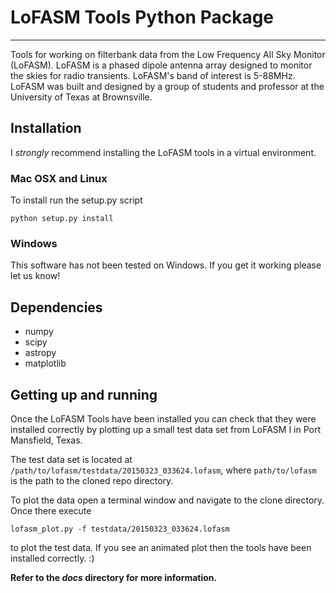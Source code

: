 
# LoFASM Tools Python Package
---

Tools for working on filterbank data from the Low Frequency All Sky Monitor (LoFASM).
LoFASM is a phased dipole antenna array designed to monitor the skies for radio 
transients. LoFASM's band of interest is 5-88MHz. LoFASM was built and designed by 
a group of students and professor at the University of Texas at Brownsville.

## Installation
I _strongly_ recommend installing the LoFASM tools in a virtual environment.

### Mac OSX and Linux
To install run the setup.py script

	python setup.py install
 
### Windows
This software has not been tested on Windows. If you get it working
please let us know!

## Dependencies
* numpy
* scipy
* astropy
* matplotlib

## Getting up and running
Once the LoFASM Tools have been installed you can check that they were installed 
correctly by plotting up a small test data set from LoFASM I in 
Port Mansfield, Texas. 

The test data set is located at `/path/to/lofasm/testdata/20150323_033624.lofasm`, 
where `path/to/lofasm` is the path to the cloned repo directory.


To plot the data open a terminal window and navigate to the clone directory. 
Once there execute

	lofasm_plot.py -f testdata/20150323_033624.lofasm

to plot the test data. If you see an animated plot then the tools have been installed 
correctly. :)


__Refer to the _docs_ directory for more information.__


